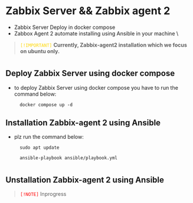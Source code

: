 # Zabbix Server && Zabbix agent 2
* Zabbix Server Deploy in docker compose
* Zabbox Agent 2 automate installing using Ansible in your machine \
> <code style="color : Gold">[!IMPORTANT]</code> **Currently, Zabbix-agent2 installation which we focus on ubuntu only.**
#
## Deploy Zabbix Server using docker compose
* to deploy Zabbix Server using docker compose you have to run the command below:

  ```
    docker compose up -d
  ```
## Installation Zabbix-agent 2 using Ansible
* plz run the command below:

  ```
    sudo apt update
  ```
  ```
    ansible-playbook ansible/playbook.yml
  ```
#
## Unstallation Zabbix-agent 2 using Ansible
> <code style="color : RED">[!NOTE]</code> Inprogress
